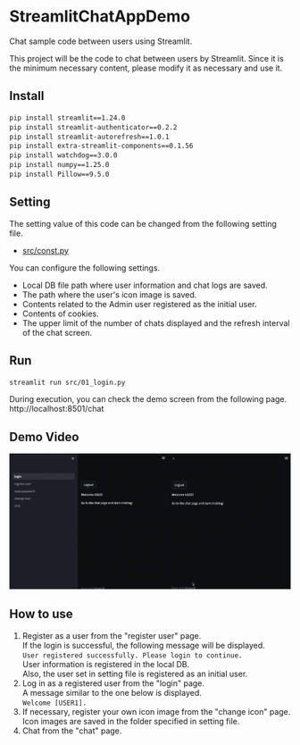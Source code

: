 # StreamlitChatAppDemo

Chat sample code between users using Streamlit.

This project will be the code to chat between users by Streamlit.
Since it is the minimum necessary content, please modify it as necessary and use it.

## Install

```bash
pip install streamlit==1.24.0
pip install streamlit-authenticator==0.2.2
pip install streamlit-autorefresh==1.0.1
pip install extra-streamlit-components==0.1.56
pip install watchdog==3.0.0
pip install numpy==1.25.0
pip install Pillow==9.5.0
```

## Setting

The setting value of this code can be changed from the following setting file.
* [src/const.py](src/const.py)

You can configure the following settings.
* Local DB file path where user information and chat logs are saved.
* The path where the user's icon image is saved.
* Contents related to the Admin user registered as the initial user.
* Contents of cookies.
* The upper limit of the number of chats displayed and the refresh interval of the chat screen.


## Run

```bash
streamlit run src/01_login.py
```

During execution, you can check the demo screen from the following page.  
http://localhost:8501/chat

## Demo Video

![Demo](result/result.gif)

## How to use

1. Register as a user from the "register user" page.  
    If the login is successful, the following message will be displayed.  
    ```User registered successfully. Please login to continue.```  
    User information is registered in the local DB.  
    Also, the user set in setting file is registered as an initial user.  
2. Log in as a registered user from the "login" page.  
    A message similar to the one below is displayed.  
    ```Welcome [USER1].```  
3. If necessary, register your own icon image from the "change icon" page.  
    Icon images are saved in the folder specified in setting file.  
4. Chat from the "chat" page.  